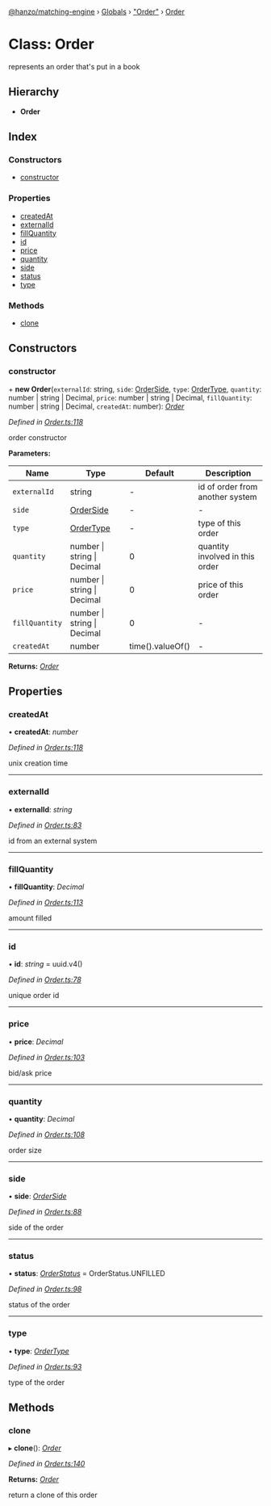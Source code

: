 [@hanzo/matching-engine](../README.md) › [Globals](../globals.md) › ["Order"](../modules/_order_.md) › [Order](_order_.order.md)

# Class: Order

represents an order that's put in a book

## Hierarchy

* **Order**

## Index

### Constructors

* [constructor](_order_.order.md#constructor)

### Properties

* [createdAt](_order_.order.md#createdat)
* [externalId](_order_.order.md#externalid)
* [fillQuantity](_order_.order.md#fillquantity)
* [id](_order_.order.md#id)
* [price](_order_.order.md#price)
* [quantity](_order_.order.md#quantity)
* [side](_order_.order.md#side)
* [status](_order_.order.md#status)
* [type](_order_.order.md#type)

### Methods

* [clone](_order_.order.md#clone)

## Constructors

###  constructor

\+ **new Order**(`externalId`: string, `side`: [OrderSide](../enums/_order_.orderside.md), `type`: [OrderType](../enums/_order_.ordertype.md), `quantity`: number | string | Decimal, `price`: number | string | Decimal, `fillQuantity`: number | string | Decimal, `createdAt`: number): *[Order](_order_.order.md)*

*Defined in [Order.ts:118](https://github.com/hanzoai/matching-engine/blob/d87b82e/src/Order.ts#L118)*

order constructor

**Parameters:**

Name | Type | Default | Description |
------ | ------ | ------ | ------ |
`externalId` | string | - | id of order from another system |
`side` | [OrderSide](../enums/_order_.orderside.md) | - | - |
`type` | [OrderType](../enums/_order_.ordertype.md) | - | type of this order |
`quantity` | number &#124; string &#124; Decimal | 0 | quantity involved in this order  |
`price` | number &#124; string &#124; Decimal | 0 | price of this order |
`fillQuantity` | number &#124; string &#124; Decimal | 0 | - |
`createdAt` | number |  time().valueOf() | - |

**Returns:** *[Order](_order_.order.md)*

## Properties

###  createdAt

• **createdAt**: *number*

*Defined in [Order.ts:118](https://github.com/hanzoai/matching-engine/blob/d87b82e/src/Order.ts#L118)*

unix creation time

___

###  externalId

• **externalId**: *string*

*Defined in [Order.ts:83](https://github.com/hanzoai/matching-engine/blob/d87b82e/src/Order.ts#L83)*

id from an external system

___

###  fillQuantity

• **fillQuantity**: *Decimal*

*Defined in [Order.ts:113](https://github.com/hanzoai/matching-engine/blob/d87b82e/src/Order.ts#L113)*

amount filled

___

###  id

• **id**: *string* =  uuid.v4()

*Defined in [Order.ts:78](https://github.com/hanzoai/matching-engine/blob/d87b82e/src/Order.ts#L78)*

unique order id

___

###  price

• **price**: *Decimal*

*Defined in [Order.ts:103](https://github.com/hanzoai/matching-engine/blob/d87b82e/src/Order.ts#L103)*

bid/ask price

___

###  quantity

• **quantity**: *Decimal*

*Defined in [Order.ts:108](https://github.com/hanzoai/matching-engine/blob/d87b82e/src/Order.ts#L108)*

order size

___

###  side

• **side**: *[OrderSide](../enums/_order_.orderside.md)*

*Defined in [Order.ts:88](https://github.com/hanzoai/matching-engine/blob/d87b82e/src/Order.ts#L88)*

side of the order

___

###  status

• **status**: *[OrderStatus](../enums/_order_.orderstatus.md)* =  OrderStatus.UNFILLED

*Defined in [Order.ts:98](https://github.com/hanzoai/matching-engine/blob/d87b82e/src/Order.ts#L98)*

status of the order

___

###  type

• **type**: *[OrderType](../enums/_order_.ordertype.md)*

*Defined in [Order.ts:93](https://github.com/hanzoai/matching-engine/blob/d87b82e/src/Order.ts#L93)*

type of the order

## Methods

###  clone

▸ **clone**(): *[Order](_order_.order.md)*

*Defined in [Order.ts:140](https://github.com/hanzoai/matching-engine/blob/d87b82e/src/Order.ts#L140)*

**Returns:** *[Order](_order_.order.md)*

return a clone of this order
